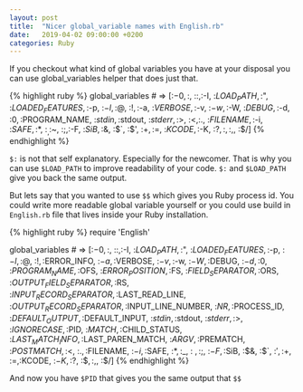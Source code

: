 ```yaml
---
layout: post
title:  "Nicer global_variable names with English.rb"
date:   2019-04-02 09:00:00 +0200
categories: Ruby
---
```


If you checkout what kind of global variables you have at your disposal you can use global_variables helper that does just that.

{% highlight ruby %}
global_variables # => [:$-0, :$\, :$:, :$-I, :$LOAD_PATH, :$", :$LOADED_FEATURES, :$-p, :$-l, :$@, :$!, :$-a, :$VERBOSE, :$-v, :$-w, :$-W, :$DEBUG, :$-d, :$0, :$PROGRAM_NAME, :$stdin, :$stdout, :$stderr, :$>, :$<, :$., :$FILENAME, :$-i, :$SAFE, :$*, :$_, :$~, :$;, :$-F, :$SiB, :$&, :$`, :$', :$+, :$=, :$KCODE, :$-K, :$?, :$$, :$,, :$/]
{% endhighlight %}

`$:` is not that self explanatory. Especially for the newcomer. That is why you can use `$LOAD_PATH` to improve readability of your code. `$:` and `$LOAD_PATH` give you back the same output.

But lets say that you wanted to use `$$` which gives you Ruby process id. You could write more readable global variable yourself or you could use build in `English.rb` file that lives inside your Ruby installation.

{% highlight ruby %}
require 'English'

global_variables # => [:$-0, :$\, :$:, :$-I, :$LOAD_PATH, :$", :$LOADED_FEATURES, :$-p, :$-l, :$@, :$!, :$ERROR_INFO, :$-a, :$VERBOSE, :$-v, :$-w, :$-W, :$DEBUG, :$-d, :$0, :$PROGRAM_NAME, :$OFS, :$ERROR_POSITION, :$FS, :$FIELD_SEPARATOR, :$ORS, :$OUTPUT_FIELD_SEPARATOR, :$RS, :$INPUT_RECORD_SEPARATOR, :$LAST_READ_LINE, :$OUTPUT_RECORD_SEPARATOR, :$INPUT_LINE_NUMBER, :$NR, :$PROCESS_ID, :$DEFAULT_OUTPUT, :$DEFAULT_INPUT, :$stdin, :$stdout, :$stderr, :$>, :$IGNORECASE, :$PID, :$MATCH, :$CHILD_STATUS, :$LAST_MATCH_INFO, :$LAST_PAREN_MATCH, :$ARGV, :$PREMATCH, :$POSTMATCH, :$<, :$., :$FILENAME, :$-i, :$SAFE, :$*, :$_, :$~, :$;, :$-F, :$SiB, :$&, :$`, :$', :$+, :$=, :$KCODE, :$-K, :$?, :$$, :$,, :$/]
{% endhighlight %}

And now you have `$PID` that gives you the same output that `$$`
